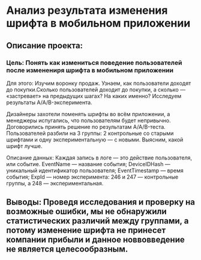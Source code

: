 # Анализ результата изменения шрифта в мобильном приложении
## Описание проекта: 
### Цель: Понять как измениться поведение пользователей после изменениря шрифта в мобильном приложении

Для этого: Изучим воронку продаж. Узнаем, как пользователи доходят до покупки.Сколько пользователей доходит до покупки, а сколько — «застревает» на предыдущих шагах? На каких именно? Исследуем результаты A/A/B-эксперимента.

Дизайнеры захотели поменять шрифты во всём приложении, а менеджеры испугались, что пользователям будет непривычно. Договорились принять решение по результатам A/A/B-теста. Пользователей разбили на 3 группы: 2 контрольные со старыми шрифтами и одну экспериментальную — с новыми. Выясним, какой шрифт лучше.

Описание данных:
Каждая запись в логе — это действие пользователя, или событие.
EventName — название события;
DeviceIDHash — уникальный идентификатор пользователя;
EventTimestamp — время события;
ExpId — номер эксперимента: 246 и 247 — контрольные группы, а 248 — экспериментальная.

## Выводы: Проведя исследования и проверку на возможные ошибки, мы не обнаружили статистических различий между группами, а потому изменение шрифта не принесет компании прибыли и данное новвовведение не является целесообразным.
